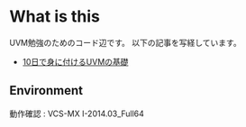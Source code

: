 
What is this
=========================

UVM勉強のためのコード辺です。
以下の記事を写経しています。

- [10日で身に付けるUVMの基礎](https://sites.google.com/site/playsystemverilog/uvm/xx-10ride-shenni-fukeruuvmno-ji-chu "SystemVerilogで遊ぼう！")


Environment
-------------------

動作確認
 : VCS-MX I-2014.03\_Full64


